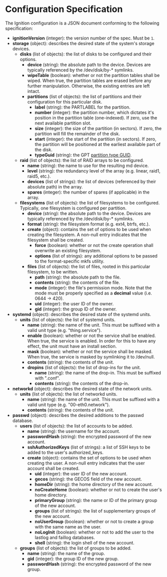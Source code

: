 # Configuration Specification #

The Ignition configuration is a JSON document conforming to the following
specification:

- **ignitionVersion** (integer): the version number of the spec. Must be `1`.
- **storage** (object): describes the desired state of the system's storage
                        devices.
  - **disks** (list of objects): the list of disks to be configured and their
                                 options.
    - **device** (string): the absolute path to the device. Devices are
                           typically referenced by the /dev/disk/by-* symlinks.
    - **wipeTable** (boolean): whether or not the partition tables shall be
                               wiped. When true, the partition tables are
                               erased before any further manipulation.
                               Otherwise, the existing entries are left intact.
    - **partitions** (list of objects): the list of partitions and their
                                        configuration for this particular disk.
      - **label** (string): the PARTLABEL for the partition.
      - **number** (integer): the partition number, which dictates it's
                              position in the partition table (one-indexed). If
                              zero, use the next available partition slot.
      - **size** (integer): the size of the partition (in sectors). If zero,
                            the partition will fill the remainder of the disk.
      - **start** (integer): the start of the partition (in sectors). If zero,
                             the partition will be positioned at the earliest
                             available part of the disk.
      - **typeGuid** (string): the GPT [partition type GUID][part-types].
  - **raid** (list of objects): the list of RAID arrays to be configured.
    - **name** (string): the name to use for the resulting md device.
    - **level** (string): the redundancy level of the array (e.g. linear,
                          raid1, raid5, etc.).
    - **devices** (list of strings): the list of devices (referenced by their
                                     absolute path) in the array.
    - **spares** (integer): the number of spares (if applicable) in the array.
  - **filesystems** (list of objects): the list of filesystems to be
                                       configured. Typically, one filesystem
                                       is configured per partition.
    - **device** (string): the absolute path to the device. Devices are
                           typically referenced by the /dev/disk/by-* symlinks.
    - **format** (string): the filesystem format (e.g. ext4, btrfs, etc.).
    - **create** (object): contains the set of options to be used when creating
                           the filesystem. A non-null entry indicates that the
                           filesystem shall be created.
      - **force** (boolean): whether or not the create operation shall
                             overwrite an existing filesystem.
      - **options** (list of strings): any additional options to be passed to
                                       the format-specific mkfs utility.
    - **files** (list of objects): the list of files, rooted in this particular
                                   filesystem, to be written.
      - **path** (string): the absolute path to the file.
      - **contents** (string): the contents of the file.
      - **mode** (integer): the file's permission mode. Note that the mode must
                            be properly specified as a **decimal** value
                            (i.e. 0644 -> 420).
      - **uid** (integer): the user ID of the owner.
      - **gid** (integer): the group ID of the owner.
- **systemd** (object): describes the desired state of the systemd units.
  - **units** (list of objects): the list of systemd units.
    - **name** (string): the name of the unit. This must be suffixed with a
                         valid unit type (e.g. "thing.service").
    - **enable** (boolean): whether or not the service shall be enabled. When
                            true, the service is enabled. In order for this to
                            have any effect, the unit must have an install
                            section.
    - **mask** (boolean): whether or not the service shall be masked. When
                          true, the service is masked by symlinking it to
                          /dev/null.
    - **contents** (string): the contents of the unit.
    - **dropins** (list of objects): the list of drop-ins for the unit.
      - **name** (string): the name of the drop-in. This must be suffixed with
                           ".conf".
      - **contents** (string): the contents of the drop-in.
- **networkd** (object): describes the desired state of the network units.
  - **units** (list of objects): the list of networkd units.
    - **name** (string): the name of the unit. This must be suffixed with a
                         valid unit type (e.g. "00-eth0.network").
    - **contents** (string): the contents of the unit.
- **passwd** (object): describes the desired additions to the passwd database.
  - **users** (list of objects): the list of accounts to be added.
    - **name** (string): the username for the account.
    - **passwordHash** (string): the encrypted password of the new account.
    - **sshAuthorizedKeys** (list of strings): a list of SSH keys to be added
                                               to the user's authorized_keys.
    - **create** (object): contains the set of options to be used when creating
                           the user. A non-null entry indicates that the user
                           account shall be created.
      - **uid** (integer): the user ID of the new account.
      - **gecos** (string): the GECOS field of the new account.
      - **homeDir** (string): the home directory of the new account.
      - **noCreateHome** (boolean): whether or not to create the user's home
                                    directory.
      - **primaryGroup** (string): the name or ID of the primary group of the
                                   new account.
      - **groups** (list of strings): the list of supplementary groups of the
                                      new account.
      - **noUserGroup** (boolean): whether or not to create a group with the
                                   same name as the user.
      - **noLogInit** (boolean): whether or not to add the user to the lastlog
                                 and faillog databases.
      - **shell** (string): the login shell of the new account.
  - **groups** (list of objects): the list of groups to be added.
    - **name** (string): the name of the group.
    - **gid** (integer): the group ID of the new group.
    - **passwordHash** (string): the encrypted password of the new group.

[part-types]: http://en.wikipedia.org/wiki/GUID_Partition_Table#Partition_type_GUIDs
